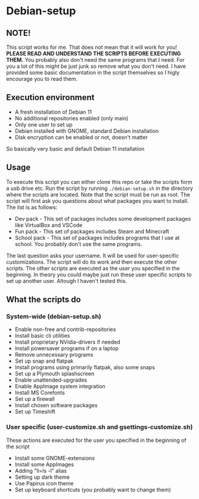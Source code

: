 # Debian-setup

## NOTE!
This script works for me. That does not mean that it will work for you! **PLEASE READ AND UNDERSTAND THE SCRIPTS BEFORE EXECUTING THEM.**
You probably also don't need the same programs that I need. For you a lot of this might be just junk so remove what you don't need. I have provided some basic documentation in the script themselves so I higly encourage you to read them.

## Execution environment
- A fresh installation of Debian 11
- No additional repositories enabled (only main)
- Only one user to set up
- Debian installed with GNOME, standard Debian installation
- Disk encryption can be enabled or not, doesn't matter

So basically very basic and default Debian 11 installation

## Usage
To execute this script you can either clone this repo or take the scripts form a usb drive etc. Run the script by running `./debian-setup.sh` in the directory where the scripts are located. Note that the script must be run as root. The script will first ask you questions about what packages you want to install. The list is as follows:
- Dev pack - This set of packages includes some development packages like VirtualBox and VSCode
- Fun pack - This set of packages includes Steam and Minecraft
- School pack - This set of packages includes programs that I use at school. You probably don't use the same programs.

The last question asks your username. It will be used for user-specific customizations.
The script will do its work and then execute the other scripts. The other scripts are executed as the user you specified in the beginning. In theory you could maybe just run these user specific scripts to set up another user. Altough I haven't tested this.

## What the scripts do

### System-wide (debian-setup.sh)
- Enable non-free and contrib-repositories
- Install basic cli utilities
- Install proprietary NVidia-drivers if needed
- Install powersaver programs if on a laptop
- Remove unnecessary programs
- Set up snap and flatpak
- Install programs using primarily flatpak, also some snaps
- Set up a Plymouth splashscreen
- Enable unattended-upgrades
- Enable AppImage system integration
- Install MS Corefonts
- Set up a firewall
- Install chosen software packages
- Set up Timeshift

### User specific (user-customize.sh and gsettings-customize.sh)
These actions are executed for the user you specified in the beginning of the script
- Install some GNOME-extensions
- Install some AppImages
- Adding "ll=ls -l" alias
- Setting up dark theme
- Use Papirus icon theme
- Set up keyboard shortcuts (you probably want to change them)


